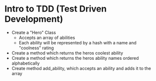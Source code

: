 # Intro to TDD (Test Driven Development)

* Create a "Hero" Class 
  * Accepts an array of abilities
  * Each ability will be represented by a hash with a name and "coolness" rating
* Create a method which returns the heros coolest ability
* Create a method which returns the heros ability names ordered alphabetically
* Create method add_ability, which accepts an ability and adds it to the array